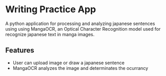 # Writing Practice App

A python application for processing and analyzing japanese sentences using using MangaOCR, an Optical Character Recognition model used for recognize japanese text in manga images.

## Features

- User can upload image or draw a japanese sentence
- MangaOCR analyzes the image and determinates the ocurrancy
